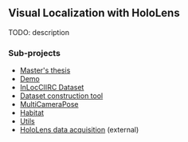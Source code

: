 ## Visual Localization with HoloLens
TODO: description

### Sub-projects
* [Master's thesis](https://github.com/lucivpav/masters-thesis)
* [Demo](https://github.com/lucivpav/InLocCIIRC_demo)
* [InLocCIIRC Dataset](https://data.ciirc.cvut.cz/public/projects/2020VisualLocalization/InLocCIIRC)
* [Dataset construction tool](https://github.com/lucivpav/InLocCIIRC_dataset)
* [MultiCameraPose](https://github.com/lucivpav/MultiCameraPose)
* [Habitat](https://github.com/lucivpav/Habitat)
* [Utils](https://github.com/lucivpav/InLocCIIRC_utils)
* [HoloLens data acquisition](https://github.com/lucivpav/HoloLensDataAcquisition) (external)